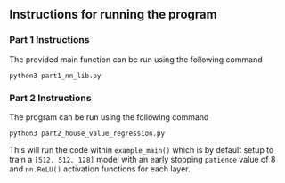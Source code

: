 ## Instructions for running the program

### Part 1 Instructions
The provided main function can be run using the following command

`python3 part1_nn_lib.py`

### Part 2 Instructions
The program can be run using the following command

`python3 part2_house_value_regression.py`

This will run the code within `example_main()` which is by default setup to train a `[512, 512, 128]` model with an early stopping `patience`
value of 8 and `nn.ReLU()` activation functions for each layer.